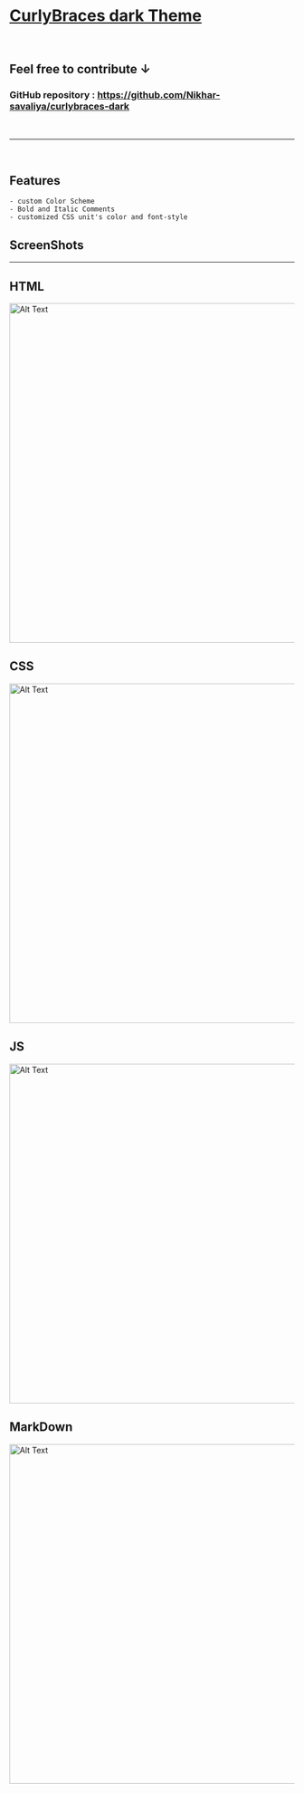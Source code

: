 # [CurlyBraces dark Theme](https://github.com/Nikhar-savaliya/curlybraces-dark) 
<br>

## Feel free to contribute **↓**
### **GitHub repository :**  https://github.com/Nikhar-savaliya/curlybraces-dark
<br>
<hr>
<br>

## **Features**
    - custom Color Scheme
    - Bold and Italic Comments
    - customized CSS unit's color and font-style

## ScreenShots
<hr>

## HTML
<img src="https://example.com/path/to/image.png" alt="Alt Text" width="600">
<br>

## CSS
<img src="https://example.com/path/to/image.png" alt="Alt Text" width="600">

<br>

## JS
<img src="https://example.com/path/to/image.png" alt="Alt Text" width="600">

<br>

## MarkDown
<img src="https://example.com/path/to/image.png" alt="Alt Text" width="600">
<br>



